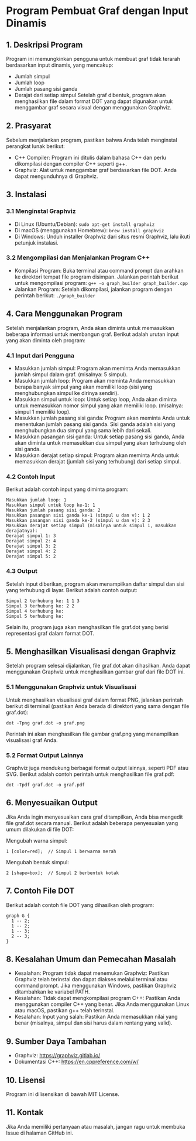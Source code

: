 # Program Pembuat Graf dengan Input Dinamis

## 1. Deskripsi Program
Program ini memungkinkan pengguna untuk membuat graf tidak terarah berdasarkan input dinamis, yang mencakup:
- Jumlah simpul
- Jumlah loop
- Jumlah pasang sisi ganda
- Derajat dari setiap simpul
Setelah graf dibentuk, program akan menghasilkan file dalam format DOT yang dapat digunakan untuk menggambar graf secara visual dengan menggunakan Graphviz.

## 2. Prasyarat
Sebelum menjalankan program, pastikan bahwa Anda telah menginstal perangkat lunak berikut:
- C++ Compiler: Program ini ditulis dalam bahasa C++ dan perlu dikompilasi dengan compiler C++ seperti g++.
- Graphviz: Alat untuk menggambar graf berdasarkan file DOT. Anda dapat mengunduhnya di Graphviz.

## 3. Instalasi
### 3.1 Menginstal Graphviz
- Di Linux (Ubuntu/Debian):
```sudo apt-get install graphviz```
- Di macOS (menggunakan Homebrew):
```brew install graphviz```
- Di Windows: Unduh installer Graphviz dari situs resmi Graphviz, lalu ikuti petunjuk instalasi.

### 3.2 Mengompilasi dan Menjalankan Program C++
- Kompilasi Program: Buka terminal atau command prompt dan arahkan ke direktori tempat file program disimpan. Jalankan perintah berikut untuk mengompilasi program:
```g++ -o graph_builder graph_builder.cpp```
- Jalankan Program: Setelah dikompilasi, jalankan program dengan perintah berikut:
```./graph_builder```

## 4. Cara Menggunakan Program
Setelah menjalankan program, Anda akan diminta untuk memasukkan beberapa informasi untuk membangun graf. Berikut adalah urutan input yang akan diminta oleh program:

### 4.1 Input dari Pengguna
- Masukkan jumlah simpul: Program akan meminta Anda memasukkan jumlah simpul dalam graf. (misalnya: 5 simpul).
- Masukkan jumlah loop: Program akan meminta Anda memasukkan berapa banyak simpul yang akan memiliki loop (sisi yang menghubungkan simpul ke dirinya sendiri).
- Masukkan simpul untuk loop: Untuk setiap loop, Anda akan diminta untuk memasukkan nomor simpul yang akan memiliki loop. (misalnya: simpul 1 memiliki loop).
- Masukkan jumlah pasang sisi ganda: Program akan meminta Anda untuk menentukan jumlah pasang sisi ganda. Sisi ganda adalah sisi yang menghubungkan dua simpul yang sama lebih dari sekali.
- Masukkan pasangan sisi ganda: Untuk setiap pasang sisi ganda, Anda akan diminta untuk memasukkan dua simpul yang akan terhubung oleh sisi ganda.
- Masukkan derajat setiap simpul: Program akan meminta Anda untuk memasukkan derajat (jumlah sisi yang terhubung) dari setiap simpul.

### 4.2 Contoh Input
Berikut adalah contoh input yang diminta program:
```Masukkan jumlah simpul: 5
Masukkan jumlah loop: 1
Masukkan simpul untuk loop ke-1: 1
Masukkan jumlah pasang sisi ganda: 2
Masukkan pasangan sisi ganda ke-1 (simpul u dan v): 1 2
Masukkan pasangan sisi ganda ke-2 (simpul u dan v): 2 3
Masukkan derajat setiap simpul (misalnya untuk simpul 1, masukkan derajatnya):
Derajat simpul 1: 3
Derajat simpul 2: 4
Derajat simpul 3: 2
Derajat simpul 4: 2
Derajat simpul 5: 2
```
### 4.3 Output
Setelah input diberikan, program akan menampilkan daftar simpul dan sisi yang terhubung di layar. Berikut adalah contoh output:
```Simpul 1 terhubung ke: 1 2 2 
Simpul 2 terhubung ke: 1 1 3 
Simpul 3 terhubung ke: 2 2 
Simpul 4 terhubung ke: 
Simpul 5 terhubung ke: 
```
Selain itu, program juga akan menghasilkan file graf.dot yang berisi representasi graf dalam format DOT.

## 5. Menghasilkan Visualisasi dengan Graphviz
Setelah program selesai dijalankan, file graf.dot akan dihasilkan. Anda dapat menggunakan Graphviz untuk menghasilkan gambar graf dari file DOT ini.

### 5.1 Menggunakan Graphviz untuk Visualisasi
Untuk menghasilkan visualisasi graf dalam format PNG, jalankan perintah berikut di terminal (pastikan Anda berada di direktori yang sama dengan file graf.dot):

```dot -Tpng graf.dot -o graf.png```

Perintah ini akan menghasilkan file gambar graf.png yang menampilkan visualisasi graf Anda.

### 5.2 Format Output Lainnya
Graphviz juga mendukung berbagai format output lainnya, seperti PDF atau SVG. Berikut adalah contoh perintah untuk menghasilkan file graf.pdf:

```dot -Tpdf graf.dot -o graf.pdf```

## 6. Menyesuaikan Output
Jika Anda ingin menyesuaikan cara graf ditampilkan, Anda bisa mengedit file graf.dot secara manual. Berikut adalah beberapa penyesuaian yang umum dilakukan di file DOT:

Mengubah warna simpul:

```1 [color=red];  // Simpul 1 berwarna merah```

Mengubah bentuk simpul:

```2 [shape=box];  // Simpul 2 berbentuk kotak```

## 7. Contoh File DOT
Berikut adalah contoh file DOT yang dihasilkan oleh program:
```
graph G {
  1 -- 2;
  1 -- 2;
  1 -- 3;
  2 -- 3;
}
```
## 8. Kesalahan Umum dan Pemecahan Masalah
- Kesalahan: Program tidak dapat menemukan Graphviz:
Pastikan Graphviz telah terinstal dan dapat diakses melalui terminal atau command prompt. Jika menggunakan Windows, pastikan Graphviz ditambahkan ke variabel PATH.
- Kesalahan: Tidak dapat mengkompilasi program C++:
Pastikan Anda menggunakan compiler C++ yang benar. Jika Anda menggunakan Linux atau macOS, pastikan g++ telah terinstal.
- Kesalahan: Input yang salah:
Pastikan Anda memasukkan nilai yang benar (misalnya, simpul dan sisi harus dalam rentang yang valid).

## 9. Sumber Daya Tambahan
- Graphviz: https://graphviz.gitlab.io/
- Dokumentasi C++: https://en.cppreference.com/w/

## 10. Lisensi
Program ini dilisensikan di bawah MIT License.

## 11. Kontak
Jika Anda memiliki pertanyaan atau masalah, jangan ragu untuk membuka Issue di halaman GitHub ini.